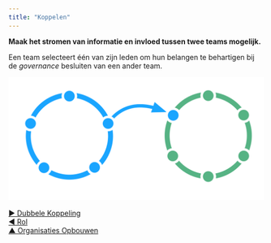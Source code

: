 ```yaml
---
title: "Koppelen"
---
```



<strong>Maak het stromen van informatie en invloed tussen twee teams mogelijk.</strong>

Een team selecteert één van zijn leden om hun belangen te behartigen bij de <dfn data-info="Governance: Het vaststellen van doelstellingen en het nemen en ontwikkelen van besluiten die ervoor moeten zorgen dat deze doelstellingen ook worden bereikt.">governance</dfn> besluiten van een ander team.

![Een cirkel gekoppeld aan een andere cirkel](img/structural-patterns/link.png)

[&#9654; Dubbele Koppeling](double-linking.html)<br/>[&#9664; Rol](role.html)<br/>[&#9650; Organisaties Opbouwen](building-organizations.html)

